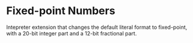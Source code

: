 # Fixed-point Numbers

Intepreter extension that changes the default literal format to fixed-point, with a 20-bit integer part and a 12-bit fractional part.

